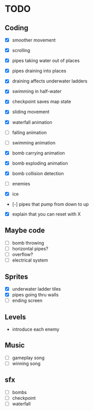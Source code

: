 # TODO

## Coding

* [X] smoother movement

* [X] scrolling
* [X] pipes taking water out of places
* [X] pipes draining into places
* [X] draining affects underwater ladders

* [X] swimming in half-water
* [X] checkpoint saves map state

* [X] sliding movement
* [X] waterfall animation
* [ ] falling animation
* [ ] swimming animation

* [X] bomb carrying animation
* [X] bomb exploding animation
* [X] bomb collision detection

* [ ] enemies

* [X] ice
* [-] pipes that pump from down to up

* [X] explain that you can reset with X

## Maybe code

* [ ] bomb throwing
* [ ] horizontal pipes?
* [ ] overflow?
* [ ] electrical system

## Sprites

* [X] underwater ladder tiles
* [X] pipes going thru walls
* [ ] ending screen

## Levels

* introduce each enemy

## Music

* [ ] gameplay song
* [ ] winning song

## sfx

* [ ] bombs
* [ ] checkpoint
* [ ] waterfall
